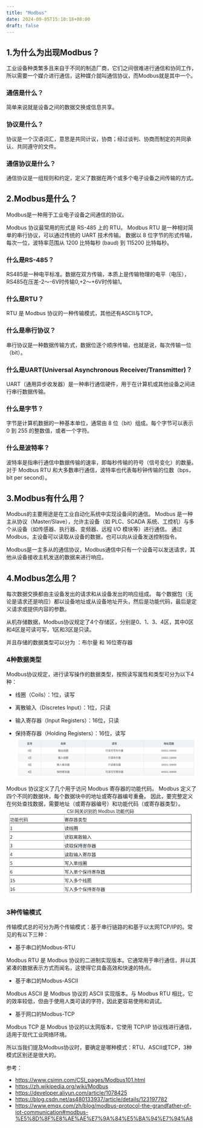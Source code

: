 ```yaml
---
title: "Modbus"
date: 2024-09-05T15:10:18+08:00
draft: false
---
```


## 1.为什么为出现Modbus？

工业设备种类繁多且来自于不同的制造厂商，它们之间很难进行通信和协同工作，所以需要一个媒介进行通信，这种媒介就叫通信协议，而Modbus就是其中一个。

### 通信是什么？

简单来说就是设备之间的数据交换或信息共享。

### 协议是什么？

协议是一个汉语词汇，意思是共同计议，协商；经过谈判、协商而制定的共同承认、共同遵守的文件。

### 通信协议是什么？

通信协议是一组规则和约定，定义了数据在两个或多个电子设备之间传输的方式。

## 2.Modbus是什么？

Modbus是一种用于工业电子设备之间通信的协议。

Modbus 协议最常用的形式是 RS-485 上的 RTU。
Modbus RTU 是一种相对简单的串行协议，可以通过传统的 UART 技术传输。
数据以 8 位字节的形式传输，每次一位，波特率范围从 1200 比特每秒 (baud) 到 115200 比特每秒。

### 什么是RS-485？

RS485是一种电平标准。数据在双方传输，本质上是传输物理的电平（电压），RS485在压差-2～-6V时传输0,+2～+6V时传输1。

### 什么是RTU？

RTU 是 Modbus 协议的一种传输模式，其他还有ASCII与TCP。

### 什么是串行协议？

串行协议是一种数据传输方式，数据位逐个顺序传输，也就是说，每次传输一位（bit）。

### 什么是UART(Universal Asynchronous Receiver/Transmitter)？

UART（通用异步收发器）是一种串行通信硬件，用于在计算机或其他设备之间进行串行数据传输。

### 什么是字节？

字节是计算机数据的一种基本单位，通常由 8 位（bit）组成。每个字节可以表示 0 到 255 的整数值，或者一个字符。

### 什么是波特率？

波特率是指串行通信中数据传输的速率，即每秒传输的符号（信号变化）的数量。对于 Modbus RTU 和大多数串行通信，波特率也代表每秒钟传输的位数（bps，bit per second）。


## 3.Modbus有什么用？

Modbus的主要用途是在工业自动化系统中实现设备间的通信。
Modbus 是一种主从协议（Master/Slave），允许主设备（如 PLC、SCADA 系统、工控机）与多个从设备（如传感器、执行器、变频器、远程 I/O 模块等）进行通信。
通过 Modbus，主设备可以读取从设备的数据，也可以向从设备发送控制指令。

Modbus是一主多从的通信协议，Modbus通信中只有一个设备可以发送请求，其他从设备接收主机发送的数据来进行响应。

## 4.Modbus怎么用？

每次数据交换都由主设备发出的请求和从设备发出的响应组成。
每个数据包（无论是请求还是响应）都以设备地址或从设备地址开头，然后是功能代码，最后是定义请求或提供内容的参数。

从机存储数据，Modbus协议规定了4个存储区，分别是0、1、3、4区，其中0区和4区是可读可写，1区和3区是只读。

并且存储的数据类型可以分为 ：布尔量 和 16位寄存器

### 4种数据类型

Modbus协议规定，进行读写操作的数据类型，按照读写属性和类型可分为以下4种：

- 线圈（Coils）：1位，读写

- 离散输入（Discretes Input）：1位，只读

- 输入寄存器（Input Registers）：16位，只读

- 保持寄存器（Holding Registers）：16位，读写
![Modbus-Register-Types.png](Modbus-Register-Types.png)

Modbus 协议定义了几个用于访问 Modbus 寄存器的功能代码。
Modbus 定义了四个不同的数据块，每个数据块中的地址或寄存器编号重叠。
因此，要完整定义在何处查找数据，需要地址（或寄存器编号）和功能代码（或寄存器类型）。
![Function-Codes.png](Function-Codes.png)

### 3种传输模式

传输模式总的可分为两个传输模式：基于串行链路的和基于以太网TCP/IP的。常见的有以下三种：

- 基于串口的Modbus-RTU

Modbus RTU 是 Modbus 协议的二进制实现版本。它通常用于串行通信，并以其紧凑的数据表示方式而闻名，这使得它具备高效和快速的特点。

- 基于串口的Modbus-ASCII

Modbus ASCII 是 Modbus 协议的 ASCII 实现版本。与 Modbus RTU 相比，它的效率较低，但由于使用人类可读的字符，因此更容易使用和调试。

- 基于网口的Modbus-TCP

Modbus TCP 是 Modbus 协议的以太网版本，它使用 TCP/IP 协议栈进行通信，适用于现代工业网络环境。

所以当我们提及Modbus协议时，要确定是哪种模式：RTU、ASCII或TCP，3种模式区别还是很大的。

参考：

- https://www.csimn.com/CSI_pages/Modbus101.html
- https://zh.wikipedia.org/wiki/Modbus
- https://developer.aliyun.com/article/1078425
- https://blog.csdn.net/as480133937/article/details/123197782
- https://www.emqx.com/zh/blog/modbus-protocol-the-grandfather-of-iot-communication#modbus-%E5%8D%8F%E8%AE%AE%E7%9A%84%E5%BA%94%E7%94%A8